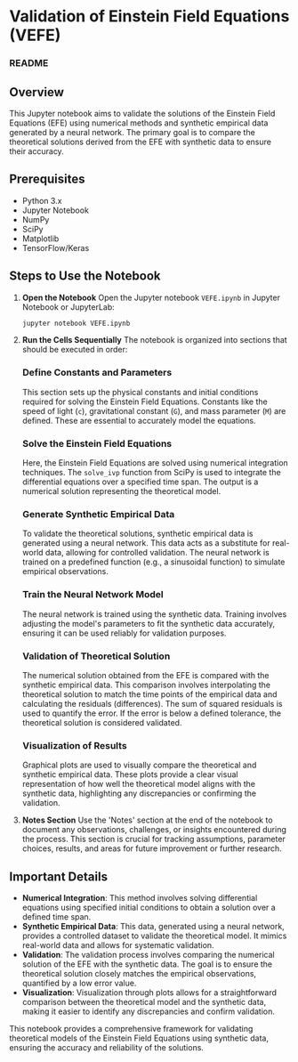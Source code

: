 # **Validation of Einstein Field Equations (VEFE)**
### README

## Overview
This Jupyter notebook aims to validate the solutions of the Einstein Field Equations (EFE) using numerical methods and synthetic empirical data generated by a neural network. The primary goal is to compare the theoretical solutions derived from the EFE with synthetic data to ensure their accuracy.

## Prerequisites
- Python 3.x
- Jupyter Notebook
- NumPy
- SciPy
- Matplotlib
- TensorFlow/Keras

## Steps to Use the Notebook
1. **Open the Notebook**
   Open the Jupyter notebook `VEFE.ipynb` in Jupyter Notebook or JupyterLab:
   ```bash
   jupyter notebook VEFE.ipynb
   ```

2. **Run the Cells Sequentially**
   The notebook is organized into sections that should be executed in order:

   ### Define Constants and Parameters
   This section sets up the physical constants and initial conditions required for solving the Einstein Field Equations. Constants like the speed of light (`c`), gravitational constant (`G`), and mass parameter (`M`) are defined. These are essential to accurately model the equations.

   ### Solve the Einstein Field Equations
   Here, the Einstein Field Equations are solved using numerical integration techniques. The `solve_ivp` function from SciPy is used to integrate the differential equations over a specified time span. The output is a numerical solution representing the theoretical model.

   ### Generate Synthetic Empirical Data
   To validate the theoretical solutions, synthetic empirical data is generated using a neural network. This data acts as a substitute for real-world data, allowing for controlled validation. The neural network is trained on a predefined function (e.g., a sinusoidal function) to simulate empirical observations.

   ### Train the Neural Network Model
   The neural network is trained using the synthetic data. Training involves adjusting the model's parameters to fit the synthetic data accurately, ensuring it can be used reliably for validation purposes.

   ### Validation of Theoretical Solution
   The numerical solution obtained from the EFE is compared with the synthetic empirical data. This comparison involves interpolating the theoretical solution to match the time points of the empirical data and calculating the residuals (differences). The sum of squared residuals is used to quantify the error. If the error is below a defined tolerance, the theoretical solution is considered validated.

   ### Visualization of Results
   Graphical plots are used to visually compare the theoretical and synthetic empirical data. These plots provide a clear visual representation of how well the theoretical model aligns with the synthetic data, highlighting any discrepancies or confirming the validation.

3. **Notes Section**
   Use the 'Notes' section at the end of the notebook to document any observations, challenges, or insights encountered during the process. This section is crucial for tracking assumptions, parameter choices, results, and areas for future improvement or further research.

## Important Details
- **Numerical Integration**: This method involves solving differential equations using specified initial conditions to obtain a solution over a defined time span.
- **Synthetic Empirical Data**: This data, generated using a neural network, provides a controlled dataset to validate the theoretical model. It mimics real-world data and allows for systematic validation.
- **Validation**: The validation process involves comparing the numerical solution of the EFE with the synthetic data. The goal is to ensure the theoretical solution closely matches the empirical observations, quantified by a low error value.
- **Visualization**: Visualization through plots allows for a straightforward comparison between the theoretical model and the synthetic data, making it easier to identify any discrepancies and confirm validation.

This notebook provides a comprehensive framework for validating theoretical models of the Einstein Field Equations using synthetic data, ensuring the accuracy and reliability of the solutions.
